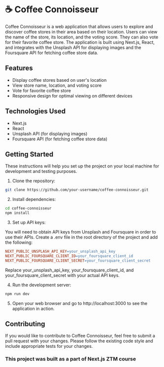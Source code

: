 # ☕️ Coffee Connoisseur
Coffee Connoisseur is a web application that allows users to explore and discover coffee stores in their area based on their location. Users can view the name of the store, its location, and the voting score. They can also vote for their favorite coffee store. The application is built using Next.js, React, and integrates with the Unsplash API for displaying images and the Foursquare API for fetching coffee store data.

## Features
- Display coffee stores based on user's location
- View store name, location, and voting score
- Vote for favorite coffee store
- Responsive design for optimal viewing on different devices

## Technologies Used
- Next.js
- React
- Unsplash API (for displaying images)
- Foursquare API (for fetching coffee store data)

## Getting Started
These instructions will help you set up the project on your local machine for development and testing purposes.

1. Clone the repository:

```bash
git clone https://github.com/your-username/coffee-connoisseur.git
```

2. Install dependencies:

```bash
cd coffee-connoisseur
npm install
```

3. Set up API keys:

You will need to obtain API keys from Unsplash and Foursquare in order to use their APIs. Create a .env file in the root directory of the project and add the following:

```makefile
NEXT_PUBLIC_UNSPLASH_API_KEY=your_unsplash_api_key
NEXT_PUBLIC_FOURSQUARE_CLIENT_ID=your_foursquare_client_id
NEXT_PUBLIC_FOURSQUARE_CLIENT_SECRET=your_foursquare_client_secret
```

Replace your_unsplash_api_key, your_foursquare_client_id, and your_foursquare_client_secret with your actual API keys.

4. Run the development server:

```bash
npm run dev
```

5. Open your web browser and go to http://localhost:3000 to see the application in action.

## Contributing
If you would like to contribute to Coffee Connoisseur, feel free to submit a pull request with your changes. Please follow the existing code style and include appropriate tests for your changes.

### This project was built as a part of Next.js ZTM course
